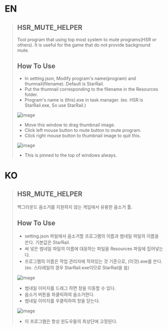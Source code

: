 # EN
> ## HSR_MUTE_HELPER
> Tool program that using top most system to mute programs(HSR or others). It is useful for the game that do not provide background mute.
>
> ## How To Use
> * In setting.json, Modify program's name(program) and thumnail(filename). Default is StarRail.
> * Put the thumnail corresponding to the filename in the Resources folder.
> * Program's name is (this).exe in task manager. (ex. HSR is StarRail.exe, So use StarRail.)
>
> ![image](https://github.com/jino9492/hsr-mute-helper/assets/66864237/92de43a1-c738-4354-9063-00168b8250cf)
>
> * Move this window to drag thumbnail image.
> * Click left mouse button to mute button to mute program.
> * Click right mouse button to thumbnail image to quit this.
> 
> ![image](https://github.com/jino9492/hsr-mute-helper/assets/66864237/3dad4d14-b2ef-4528-ad74-1078dba10fde)
>
> * This is pinned to the top of windows always.


# KO
> ## HSR_MUTE_HELPER
> 백그라운드 음소거를 지원하지 않는 게임에서 유용한 음소거 툴.
>
> ## How To Use
> * setting.json 파일에서 음소거할 프로그램의 이름과 썸네일 파일의 이름을 쓴다. 기본값은 StarRail.
> * 써 넣은 썸네일 파일의 이름에 대응하는 파일을 Resources 파일에 집어넣는다.
> * 프로그램의 이름은 작업 관리자에 적혀있는 것 기준으로, (이것).exe를 쓴다. (ex. 스타레일의 경우 StarRail.exe이므로 StarRail을 씀)
>
> ![image](https://github.com/jino9492/hsr-mute-helper/assets/66864237/92de43a1-c738-4354-9063-00168b8250cf)
>
> * 썸네일 이미지를 드래그 하면 창을 이동할 수 있다.
> * 음소거 버튼을 좌클릭하여 음소거한다.
> * 썸네일 이미지를 우클릭하여 창을 닫는다.
>
> ![image](https://github.com/jino9492/hsr-mute-helper/assets/66864237/3dad4d14-b2ef-4528-ad74-1078dba10fde)
>
> * 이 프로그램은 항상 윈도우들의 최상단에 고정된다.
